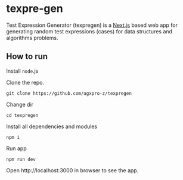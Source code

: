 # texpre-gen
Test Expression Generator (texpregen) is a [Next.js](https://nextjs.org) based web app for generating random test expressions (cases) for data structures and algorithms problems.

## How to run
Install ```node```.js

Clone the repo.

```git clone https://github.com/agxpro-z/texpregen```

Change dir

```cd texpregen```

Install all dependencies and modules

```npm i```

Run app

```npm run dev```

Open http://localhost:3000 in browser to see the app.
